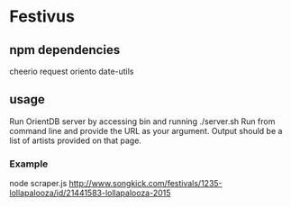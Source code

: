 # Festivus
## npm dependencies
 cheerio
 request
 oriento
 date-utils

## usage

Run OrientDB server by accessing bin and running ./server.sh
Run from command line and provide the URL as your argument. Output should be a list of artists provided on that page.

### Example
node scraper.js http://www.songkick.com/festivals/1235-lollapalooza/id/21441583-lollapalooza-2015
